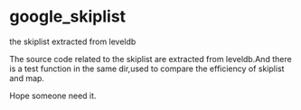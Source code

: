 # google_skiplist
the skiplist extracted from leveldb

The source code related to the skiplist are extracted from leveldb.And there is a test function in the same dir,used to compare the efficiency of skiplist and map.

Hope someone need it.
